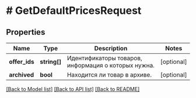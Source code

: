 # # GetDefaultPricesRequest

## Properties

Name | Type | Description | Notes
------------ | ------------- | ------------- | -------------
**offer_ids** | **string[]** | Идентификаторы товаров, информация о которых нужна. | [optional]
**archived** | **bool** | Находится ли товар в архиве. | [optional]

[[Back to Model list]](../../README.md#models) [[Back to API list]](../../README.md#endpoints) [[Back to README]](../../README.md)
